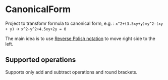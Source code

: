 # CanonicalForm

Project to transfomr formula to canonical form, e.g. : `x^2+(3.5xy+y)=y^2-(xy + y)` -> `x^2-y^2+4.5xy+2y = 0`

The main idea is to use [Reverse Polish notation](https://en.wikipedia.org/wiki/Reverse_Polish_notation) to move right side to the left.

## Supported operations

Supports only add and subtract operations and round brackets.
